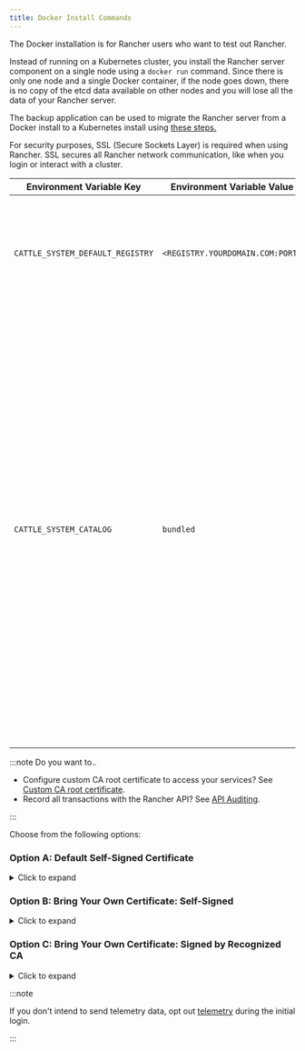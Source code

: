 ```yaml
---
title: Docker Install Commands
---
```


<head>
  <link rel="canonical" href="https://ranchermanager.docs.rancher.com/getting-started/installation-and-upgrade/other-installation-methods/air-gapped-helm-cli-install/docker-install-commands"/>
</head>

The Docker installation is for Rancher users who want to test out Rancher.

Instead of running on a Kubernetes cluster, you install the Rancher server component on a single node using a `docker run` command. Since there is only one node and a single Docker container, if the node goes down, there is no copy of the etcd data available on other nodes and you will lose all the data of your Rancher server.

The backup application can be used to migrate the Rancher server from a Docker install to a Kubernetes install using [these steps.](../../../../how-to-guides/new-user-guides/backup-restore-and-disaster-recovery/migrate-rancher-to-new-cluster.md)

For security purposes, SSL (Secure Sockets Layer) is required when using Rancher. SSL secures all Rancher network communication, like when you login or interact with a cluster.

| Environment Variable Key         | Environment Variable Value       | Description     |
| -------------------------------- | -------------------------------- | ---- |
| `CATTLE_SYSTEM_DEFAULT_REGISTRY` | `<REGISTRY.YOURDOMAIN.COM:PORT>` | Configure Rancher server to always pull from your private registry when provisioning clusters.  |
| `CATTLE_SYSTEM_CATALOG`          | `bundled`                        | Configure Rancher server to use the packaged copy of Helm system charts. The [system charts](https://github.com/rancher/system-charts) repository contains all the catalog items required for features such as monitoring, logging, alerting and global DNS. These [Helm charts](https://github.com/rancher/system-charts) are located in GitHub, but since you are in an air gapped environment, using the charts that are bundled within Rancher is much easier than setting up a Git mirror. |

:::note Do you want to..

- Configure custom CA root certificate to access your services? See [Custom CA root certificate](../../resources/custom-ca-root-certificates.md).
- Record all transactions with the Rancher API? See [API Auditing](../../../../reference-guides/single-node-rancher-in-docker/advanced-options.md#api-audit-log).

:::

Choose from the following options:

### Option A: Default Self-Signed Certificate

<details id="option-a">
  <summary>Click to expand</summary>

If you are installing Rancher in a development or testing environment where identity verification isn't a concern, install Rancher using the self-signed certificate that it generates. This installation option omits the hassle of generating a certificate yourself.

Log into your Linux host, and then run the installation command below. When entering the command, use the table below to replace each placeholder.

| Placeholder                      | Description                                                                                                                   |
| -------------------------------- | ----------------------------------------------------------------------------------------------------------------------------- |
| `<REGISTRY.YOURDOMAIN.COM:PORT>` | Your private registry URL and port.                                                                                           |
| `<RANCHER_VERSION_TAG>`          | The release tag of the [Rancher version](../../installation-references/helm-chart-options.md) that you want to install. |

Privileged access is [required.](./install-rancher-ha.md#privileged-access-for-rancher)

```
docker run -d --restart=unless-stopped \
    -p 80:80 -p 443:443 \
    -e CATTLE_SYSTEM_DEFAULT_REGISTRY=<REGISTRY.YOURDOMAIN.COM:PORT> \ # Set a default private registry to be used in Rancher
    -e CATTLE_SYSTEM_CATALOG=bundled \ # Use the packaged Rancher system charts
    --privileged \
    <REGISTRY.YOURDOMAIN.COM:PORT>/rancher/rancher:<RANCHER_VERSION_TAG>
```

</details>

### Option B: Bring Your Own Certificate: Self-Signed

<details id="option-b">
  <summary>Click to expand</summary>

In development or testing environments where your team will access your Rancher server, create a self-signed certificate for use with your install so that your team can verify they're connecting to your instance of Rancher.

:::note Prerequisites:

From a computer with an internet connection, create a self-signed certificate using [OpenSSL](https://www.openssl.org/) or another method of your choice.

- The certificate files must be in PEM format.
- In your certificate file, include all intermediate certificates in the chain. Order your certificates with your certificate first, followed by the intermediates. For an example, see [Certificate Troubleshooting.](../rancher-on-a-single-node-with-docker/certificate-troubleshooting.md)

:::

After creating your certificate, log into your Linux host, and then run the installation command below. When entering the command, use the table below to replace each placeholder. Use the `-v` flag and provide the path to your certificates to mount them in your container.

| Placeholder                      | Description                                                                                                                   |
| -------------------------------- | ----------------------------------------------------------------------------------------------------------------------------- |
| `<CERT_DIRECTORY>`               | The path to the directory containing your certificate files.                                                                  |
| `<FULL_CHAIN.pem>`               | The path to your full certificate chain.                                                                                      |
| `<PRIVATE_KEY.pem>`              | The path to the private key for your certificate.                                                                             |
| `<CA_CERTS.pem>`                     | The path to the certificate authority's certificate.                                                                          |
| `<REGISTRY.YOURDOMAIN.COM:PORT>` | Your private registry URL and port.                                                                                           |
| `<RANCHER_VERSION_TAG>`          | The release tag of the [Rancher version](../../installation-references/helm-chart-options.md) that you want to install. |

Privileged access is [required.](./install-rancher-ha.md#privileged-access-for-rancher)

```
docker run -d --restart=unless-stopped \
    -p 80:80 -p 443:443 \
    -v /<CERT_DIRECTORY>/<FULL_CHAIN.pem>:/etc/rancher/ssl/cert.pem \
    -v /<CERT_DIRECTORY>/<PRIVATE_KEY.pem>:/etc/rancher/ssl/key.pem \
    -v /<CERT_DIRECTORY>/<CA_CERTS.pem>:/etc/rancher/ssl/cacerts.pem \
    -e CATTLE_SYSTEM_DEFAULT_REGISTRY=<REGISTRY.YOURDOMAIN.COM:PORT> \ # Set a default private registry to be used in Rancher
    -e CATTLE_SYSTEM_CATALOG=bundled \ # Use the packaged Rancher system charts
    --privileged \
    <REGISTRY.YOURDOMAIN.COM:PORT>/rancher/rancher:<RANCHER_VERSION_TAG>
```

</details>

### Option C: Bring Your Own Certificate: Signed by Recognized CA

<details id="option-c">
  <summary>Click to expand</summary>

In development or testing environments where you're exposing an app publicly, use a certificate signed by a recognized CA so that your user base doesn't encounter security warnings.

:::note Prerequisite:

The certificate files must be in PEM format.

:::

After obtaining your certificate, log into your Linux host, and then run the installation command below. When entering the command, use the table below to replace each placeholder. Because your certificate is signed by a recognized CA, mounting an additional CA certificate file is unnecessary.

| Placeholder                      | Description                                                                                                                   |
| -------------------------------- | ----------------------------------------------------------------------------------------------------------------------------- |
| `<CERT_DIRECTORY>`               | The path to the directory containing your certificate files.                                                                  |
| `<FULL_CHAIN.pem>`               | The path to your full certificate chain.                                                                                      |
| `<PRIVATE_KEY.pem>`              | The path to the private key for your certificate.                                                                             |
| `<REGISTRY.YOURDOMAIN.COM:PORT>` | Your private registry URL and port.                                                                                           |
| `<RANCHER_VERSION_TAG>`          | The release tag of the [Rancher version](../../installation-references/helm-chart-options.md) that you want to install. |

:::note

Use the `--no-cacerts` as argument to the container to disable the default CA certificate generated by Rancher.

:::

Privileged access is [required.](./install-rancher-ha.md#privileged-access-for-rancher)

```
docker run -d --restart=unless-stopped \
    -p 80:80 -p 443:443 \
    --no-cacerts \
    -v /<CERT_DIRECTORY>/<FULL_CHAIN.pem>:/etc/rancher/ssl/cert.pem \
    -v /<CERT_DIRECTORY>/<PRIVATE_KEY.pem>:/etc/rancher/ssl/key.pem \
    -e CATTLE_SYSTEM_DEFAULT_REGISTRY=<REGISTRY.YOURDOMAIN.COM:PORT> \ # Set a default private registry to be used in Rancher
    -e CATTLE_SYSTEM_CATALOG=bundled \ # Use the packaged Rancher system charts
    --privileged
    <REGISTRY.YOURDOMAIN.COM:PORT>/rancher/rancher:<RANCHER_VERSION_TAG>
```

</details>



:::note

If you don't intend to send telemetry data, opt out [telemetry](../../../../faq/telemetry.md) during the initial login.

:::


